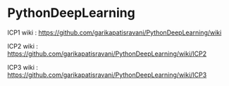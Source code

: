 # PythonDeepLearning

ICP1 wiki : https://github.com/garikapatisravani/PythonDeepLearning/wiki

ICP2 wiki : https://github.com/garikapatisravani/PythonDeepLearning/wiki/ICP2

ICP3 wiki : https://github.com/garikapatisravani/PythonDeepLearning/wiki/ICP3
